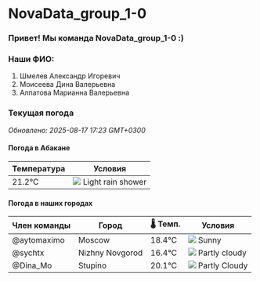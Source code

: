 # NovaData_group_1-0
### Привет! Мы команда NovaData_group_1-0 :)

### Наши ФИО:
1. Шмелев Александр Игоревич
2. Моисеева Дина Валерьевна
3. Алпатова Марианна Валерьевна

### Текущая погода
<!-- WEATHER:START -->
_Обновлено: 2025-08-17 17:23 GMT+0300_

#### Погода в Абакане

| Температура | Условия |
|-------------|----------|
| 21.2°C     | ![](https://cdn.weatherapi.com/weather/64x64/night/353.png) Light rain shower |

#### Погода в наших городах

| Член команды  | Город               | 🌡️ Темп.  | Условия          |
|---------------|---------------------|-----------|--------------------|
| @aytomaximo    | Moscow              |   18.4°C | ![](https://cdn.weatherapi.com/weather/64x64/day/113.png) Sunny        |
| @sychtx        | Nizhny Novgorod     |   16.4°C | ![](https://cdn.weatherapi.com/weather/64x64/day/116.png) Partly cloudy |
| @Dina_Mo       | Stupino             |   20.1°C | ![](https://cdn.weatherapi.com/weather/64x64/day/116.png) Partly Cloudy |

<!-- WEATHER:END -->

